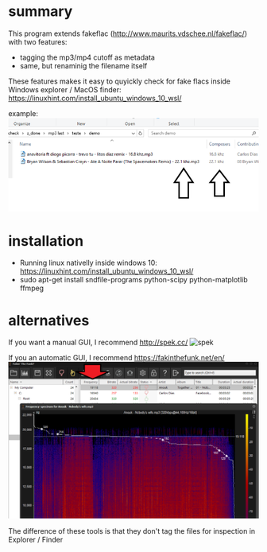# summary

This program extends fakeflac (http://www.maurits.vdschee.nl/fakeflac/) with two features:
* tagging the mp3/mp4 cutoff as metadata
* same, but renaminig the filename itself

These features  makes it easy to quyickly check for fake flacs inside Windows explorer / MacOS finder:
https://linuxhint.com/install_ubuntu_windows_10_wsl/

example:
![Fake_flac](fake_flac_demo.png)

# installation

* Running linux nativelly inside windows 10: https://linuxhint.com/install_ubuntu_windows_10_wsl/
* sudo apt-get install sndfile-programs python-scipy python-matplotlib ffmpeg

# alternatives

If you want a manual GUI, I recommend http://spek.cc/
![spek](spek_demo.png)

If you an automatic GUI, I recommend https://fakinthefunk.net/en/
![faking the funk](faking%20the%20funk%20example.png)

The difference of these tools is that they don't tag the files for inspection in Explorer / Finder

